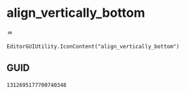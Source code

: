 # align_vertically_bottom
![](/img/align_vertically_bottom.png)

``` CSharp
EditorGUIUtility.IconContent("align_vertically_bottom")
```
## GUID
```
1312695177700740348
```
